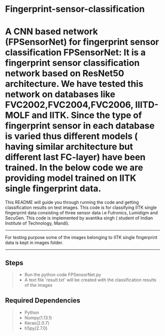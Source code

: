 # Fingerprint-sensor-classification
A CNN based network (FPSensorNet) for fingerprint sensor classification 
FPSensorNet: It is a fingerprint sensor classification network based on ResNet50 architecture. We have tested this network on  databases like FVC2002,FVC2004,FVC2006, IIITD-MOLF and IITK. Since the type of fingerprint sensor in each database is varied thus different models ( having similar architecture but different last FC-layer) have been trained. In the below code we are providing model trained on IITK single fingerprint data. 
===================


This README will guide you through running the code and getting classification results on test images.
This code is for classifying IITK single fingerprint data consisting of three sensor data i.e Futronics, Lumidigm and SecuGen.
This code is implemented by  avantika singh ( student of Indian Institute of Technology, Mandi).

----------
For testing purpose some of the images belonging to IITK single fingerprint data is kept in images folder.

----------

Steps
-------------

> - Run the python code FPSensorNet.py
> - A text file 'result.txt' will be created with the classification results of the images

Required Dependencies
-------------

> - Python
> - Numpy(1.13.1)
> - Keras(2.0.7)
> - h5py(2.7.0)
